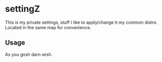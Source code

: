 # settingZ
This is my private settings, stuff I like to apply/change ti my common distro. Located in the same map for convenience.


## Usage
As you gosh darn wish. 
